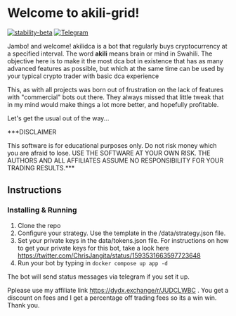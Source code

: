 # Welcome to akili-grid!

[![stability-beta](https://img.shields.io/badge/stability-beta-33bbff.svg)](https://github.com/mkenney/software-guides/blob/master/STABILITY-BADGES.md#beta)
[![Telegram](https://badges.aleen42.com/src/telegram.svg)](https://t.me/+9F0CZj8emLc2YTY0)

Jambo! and welcome! akilidca is a bot that regularly buys cryptocurrency at a specified interval. The word **akili** means brain or mind in Swahili. The objective here is to make it the most dca bot in existence that has as many advanced features as possible, but which at the same time can be used by your typical crypto trader with basic dca  experience

This, as with all projects was born out of frustration on the lack of features with "commercial" bots out there. They always missed that little tweak that in my mind would make things a lot more better, and hopefully profitable.

Let's get the usual out of the way...

***DISCLAIMER

This software is for educational purposes only. Do not risk money which you are afraid to lose. USE THE SOFTWARE AT YOUR OWN RISK. THE AUTHORS AND ALL AFFILIATES ASSUME NO RESPONSIBILITY FOR YOUR TRADING RESULTS.***

  

## Instructions
### Installing & Running

1. Clone the repo 
2. Configure your strategy. Use the template in the /data/strategy.json file. 
3. Set your private keys in the data/tokens.json file. For instructions on how to get your private keys for this bot, take a look here https://twitter.com/ChrisJangita/status/1593531663597723648
3. Run your bot by typing in
`docker compose up app -d`

The bot will send status messages via telegram if you set it up.

Pplease use my affiliate link https://dydx.exchange/r/JUDCLWBC . You get a discount on fees and I get a percentage off trading fees so its a win win. Thank you.
 